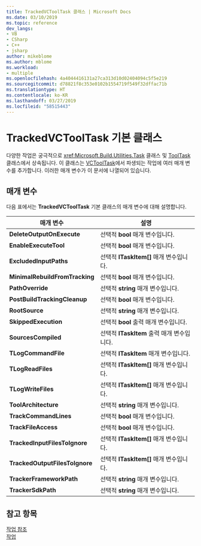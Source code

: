 ```yaml
---
title: TrackedVCToolTask 클래스 | Microsoft Docs
ms.date: 03/10/2019
ms.topic: reference
dev_langs:
- VB
- CSharp
- C++
- jsharp
author: mikeblome
ms.author: mblome
ms.workload:
- multiple
ms.openlocfilehash: 4a4044416131a27ca313d10d02404094c5f5e219
ms.sourcegitcommit: d78821f8c353e0102b1554719f549f32dffac71b
ms.translationtype: HT
ms.contentlocale: ko-KR
ms.lasthandoff: 03/27/2019
ms.locfileid: "58515443"
---
```

# <a name="trackedvctooltask-base-class"></a>TrackedVCToolTask 기본 클래스

다양한 작업은 궁극적으로 <xref:Microsoft.Build.Utilities.Task> 클래스 및 [ToolTask](/dotnet/api/microsoft.build.utilities.tooltask) 클래스에서 상속됩니다. 이 클래스는 [VCToolTask](../msbuild/vctooltask-base-class.md)에서 파생되는 작업에 여러 매개 변수를 추가합니다. 이러한 매개 변수가 이 문서에 나열되어 있습니다.

## <a name="parameters"></a>매개 변수

다음 표에서는 **TrackedVCToolTask** 기본 클래스의 매개 변수에 대해 설명합니다.

|매개 변수|설명|
|---------------|-----------------|
|**DeleteOutputOnExecute**|선택적 **bool** 매개 변수입니다.|
|**EnableExecuteTool**|선택적 **bool** 매개 변수입니다.|
|**ExcludedInputPaths**|선택적 **ITaskItem[]** 매개 변수입니다.|
|**MinimalRebuildFromTracking**|선택적 **bool** 매개 변수입니다.|
|**PathOverride**|선택적 **string** 매개 변수입니다.|
|**PostBuildTrackingCleanup**|선택적 **bool** 매개 변수입니다.|
|**RootSource**|선택적 **string** 매개 변수입니다.|
|**SkippedExecution**|선택적 **bool** 출력 매개 변수입니다.|
|**SourcesCompiled**|선택적 **ITaskItem** 출력 매개 변수입니다.|
|**TLogCommandFile**|선택적 **ITaskItem** 매개 변수입니다.|
|**TLogReadFiles**|선택적 **ITaskItem[]** 매개 변수입니다.|
|**TLogWriteFiles**|선택적 **ITaskItem[]** 매개 변수입니다.|
|**ToolArchitecture**|선택적 **string** 매개 변수입니다.|
|**TrackCommandLines**|선택적 **bool** 매개 변수입니다.|
|**TrackFileAccess**|선택적 **bool** 매개 변수입니다.|
|**TrackedInputFilesToIgnore**|선택적 **ITaskItem[]** 매개 변수입니다.|
|**TrackedOutputFilesToIgnore**|선택적 **ITaskItem[]** 매개 변수입니다.|
|**TrackerFrameworkPath**|선택적 **string** 매개 변수입니다.|
|**TrackerSdkPath**|선택적 **string** 매개 변수입니다.|

## <a name="see-also"></a>참고 항목

[작업 참조](../msbuild/msbuild-task-reference.md)<br/>
[작업](../msbuild/msbuild-tasks.md)